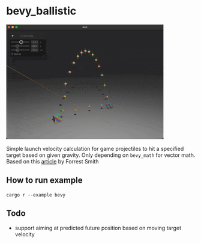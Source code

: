 # bevy_ballistic

![demo](./demo.gif)

Simple launch velocity calculation for game projectiles to hit a specified target based on given gravity. Only depending on `bevy_math` for vector math.
Based on this [article](https://www.forrestthewoods.com/blog/solving_ballistic_trajectories/) by Forrest Smith

## How to run example

```
cargo r --example bevy
```

## Todo

* support aiming at predicted future position based on moving target velocity
